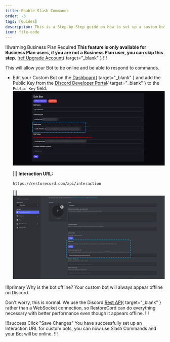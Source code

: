 ```yaml
---
title: Enable Slash Commands
order: -3
tags: [Guides]
description: This is a Step-by-Step guide on how to set up a custom bot ready for RestoreCord
icon: file-code
---
```


!!!warning Business Plan Required
**This feature is only available for Business Plan users, if you are not a Business Plan user, you can skip this step.**
[!ref Upgrade Account](https://restr.co/upgr){ target="_blank" }
!!!

This will allow your Bot to be online and be able to respond to commands.

- Edit your Custom Bot on the [Dashboard](https://restr.co/bots){ target="_blank" } and add the Public Key from the [Discord Developer Portal](https://discord.com/developers/applications){ target="_blank" } to the `Public Key` field.
  ![](../static/BotSettings/configuration.png)

  ||| **Interaction URL:**

  ```
  https://restorecord.com/api/interaction
  ```

  |||
  ![](../static/BotSetup/interaction_url.png)

!!!primary Why is the bot offline?
Your custom bot will always appear offline on Discord.

Don't worry, this is normal. We use the Discord [Rest API](https://discord.com/developers/docs/reference){ target="_blank" } rather than a WebSocket connection, so RestoreCord can do everything necessary with better performance	 even though it appears offline.
!!!

!!!success Click "Save Changes"
You have successfully set up an Interaction URL for custom bots, you can now use Slash Commands and your Bot will be online.
!!!
